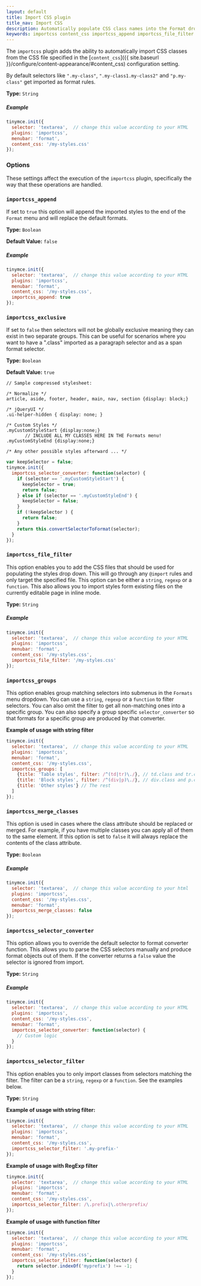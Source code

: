 ```yaml
---
layout: default
title: Import CSS plugin
title_nav: Import CSS
description: Automatically populate CSS class names into the Format dropdown.
keywords: importcss content_css importcss_append importcss_file_filter importcss_selector_filter importcss_groups importcss_merge_classes importcss_selector_converter importcss_exclusive
---
```


The `importcss` plugin adds the ability to automatically import CSS classes from the CSS file specified in the [`content_css`]({{ site.baseurl }}/configure/content-appearance/#content_css) configuration setting.

By default selectors like `".my-class"`, `".my-class1.my-class2"` and `"p.my-class"` get imported as format rules.

**Type:** `String`

##### Example

```js
tinymce.init({
  selector: 'textarea',  // change this value according to your HTML
  plugins: 'importcss',
  menubar: 'format',
  content_css: '/my-styles.css'
});
```

### Options

These settings affect the execution of the `importcss` plugin, specifically the way that these operations are handled.

### `importcss_append`

If set to `true` this option will append the imported styles to the end of the `Format` menu and will replace the default formats.

**Type:** `Boolean`

**Default Value:** `false`

##### Example

```js
tinymce.init({
  selector: 'textarea',  // change this value according to your HTML
  plugins: 'importcss',
  menubar: 'format',
  content_css: '/my-styles.css',
  importcss_append: true
});
```

### `importcss_exclusive`

If set to `false` then selectors will not be globally exclusive meaning they can exist in two separate groups. This can be useful for scenarios where you want to have a ".class" imported as a paragraph selector and as a span format selector.

**Type:** `Boolean`

**Default Value:** `true`

```
// Sample compressed stylesheet:

/* Normalize */
article, aside, footer, header, main, nav, section {display: block;}

/* jQueryUI */
.ui-helper-hidden { display: none; }

/* Custom Styles */
.myCustomStyleStart {display:none;}
       // INCLUDE ALL MY CLASSES HERE IN THE Formats menu!
.myCustomStyleEnd {display:none;}

/* Any other possible styles afterward ... */
```

```js
var keepSelector = false;
tinymce.init({
  importcss_selector_converter: function(selector) {
    if (selector == '.myCustomStyleStart') {
      keepSelector = true;
      return false;
    } else if (selector == '.myCustomStyleEnd') {
      keepSelector = false;
    }
    if (!keepSelector ) {
      return false;
    }
    return this.convertSelectorToFormat(selector);
  }
});
```

### `importcss_file_filter`

This option enables you to add the CSS files that should be used for populating the styles drop down. This will go through any `@import` rules and only target the specified file. This option can be either a `string`, `regexp` or a `function`. This also allows you to import styles form existing files on the currently editable page in inline mode.

**Type:** `String`

##### Example

```js
tinymce.init({
  selector: 'textarea',  // change this value according to your HTML
  plugins: 'importcss',
  menubar: 'format',
  content_css: '/my-styles.css',
  importcss_file_filter: '/my-styles.css'
});
```

### `importcss_groups`

This option enables group matching selectors into submenus in the `Formats` menu dropdown. You can use a `string`, `regexp` or a `function` to filter selectors. You can also omit the filter to get all non-matching ones into a specific group. You can also specify a group specific `selector_converter` so that formats for a specific group are produced by that converter.

**Example of usage with string filter**

```js
tinymce.init({
  selector: 'textarea',  // change this value according to your HTML
  plugins: 'importcss',
  menubar: 'format',
  content_css: '/my-styles.css',
  importcss_groups: [
    {title: 'Table styles', filter: /^(td|tr)\./}, // td.class and tr.class
    {title: 'Block styles', filter: /^(div|p)\./}, // div.class and p.class
    {title: 'Other styles'} // The rest
  ]
});
```

### `importcss_merge_classes`

This option is used in cases where the class attribute should be replaced or merged. For example, if you have multiple classes you can apply all of them to the same element. If this option is set to `false` it will always replace the contents of the class attribute.

**Type:** `Boolean`

##### Example

```js
tinymce.init({
  selector: 'textarea',  // change this value according to your html
  plugins: 'importcss',
  content_css: '/my-styles.css',
  menubar: 'format',
  importcss_merge_classes: false
});
```

### `importcss_selector_converter`

This option allows you to override the default selector to format converter function. This allows you to parse the CSS selectors manually and produce format objects out of them. If the converter returns a `false` value the selector is ignored from import.

**Type:** `String`

##### Example

```js
tinymce.init({
  selector: 'textarea',  // change this value according to your HTML
  plugins: 'importcss',
  content_css: '/my-styles.css',
  menubar: 'format',
  importcss_selector_converter: function(selector) {
    // Custom logic
  }
});
```

### `importcss_selector_filter`

This option enables you to only import classes from selectors matching the filter. The filter can be a `string`, `regexp` or a `function`. See the examples below.

**Type:** `String`

**Example of usage with string filter:**

```js
tinymce.init({
  selector: 'textarea',  // change this value according to your HTML
  plugins: 'importcss',
  menubar: 'format',
  content_css: '/my-styles.css',
  importcss_selector_filter: '.my-prefix-'
});
```

**Example of usage with RegExp filter**

```js
tinymce.init({
  selector: 'textarea',  // change this value according to your HTML
  plugins: 'importcss',
  menubar: 'format',
  content_css: '/my-styles.css',
  importcss_selector_filter: /\.prefix|\.otherprefix/
});
```

**Example of usage with function filter**

```js
tinymce.init({
  selector: 'textarea',  // change this value according to your HTML
  plugins: 'importcss',
  menubar: 'format',
  content_css: '/my-styles.css',
  importcss_selector_filter: function(selector) {
    return selector.indexOf('myprefix') !== -1;
  }
});
```

